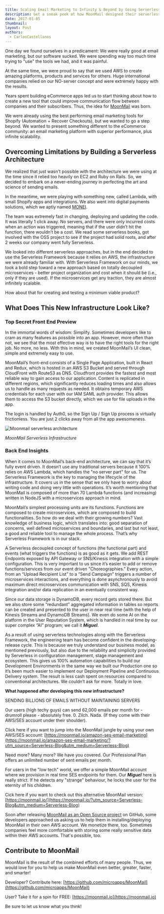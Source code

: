 ```yaml
---
title: Scaling Email Marketing to Infinity & Beyond by Going Serverless
description: Get a sneak peek at how MoonMail designed their serverless architecture for an infinitely scalable open source email marketing app in this guest post.
date: 2017-01-05
thumbnail: 
layout: Post
authors:
  - CarlosCastellanos
---
```


One day we found ourselves in a predicament: We were really good at email marketing, but our software sucked. We were spending way too much time trying to "use" the tools we had, and it was painful.

At the same time, we were proud to say that we used AWS to create amazing platforms, products and services for others. Huge international companies relied on our NO-server concept and were extremely happy with the results.

Years spent building eCommerce apps led us to start thinking about how to create a new tool that could improve communication flow between companies and their subscribers. Thus, the idea for [MoonMail](https://moonmail.io/?utm_source=Serverless-Blog&utm_medium=Serverless-Blog) was born.

We were already using the best performing email marketing tools for Shopify (Automation + Recover Checkouts), but we wanted to go a step beyond. We wanted to present something different to the eCommerce community: an email marketing platform with superior performance, plus infinite scalability.

## Overcoming Limitations by Building a Serverless Architecture

We realized that just wasn't possible with the architecture we were using at the time since it relied too heavily on EC2 and Ruby on Rails. So, we decided to embark on a never-ending journey in perfecting the art and science of sending emails.

In the meantime, we were playing with something new, called Lambda, with small Shopify apps and integrations. We also went into digital payments solutions, which we aptly named [MONEI](https://monei.net/?utm_source=Serverless-Blog&utm_medium=Serverless-Blog).

The team was extremely fast in changing, deploying and updating the code. It was literally 1 click away. No servers, and there were only incurred costs when an action was triggered, meaning that if the user didn’t hit the function, there wouldn’t be a cost. We read some serverless books, got involved with the OSS project to see if the project had solid roots, and after 2 weeks our company went fully Serverless.

We looked into different serverless approaches, but in the end decided to use the Serverless Framework because it relies on AWS, the infrastructure we were already familiar with. With Serverless Framework on our minds, we took a bold step toward a new approach based on totally decoupled microservices - better project organization and cost when it should be (i.e., only if they are used). If the microservices get any traction, they are almost infinitely scalable.

How about that for creating and testing a minimum viable product?

## What Does This New Infrastructure Look Like?

### Top Secret Front End Preview

In the immortal words of wisdom: Simplify. Sometimes developers like to cram as many features as possible into an app. However, more often than not, we see that the most effective way is to have the right tools for the right job. No more, no less. With this in mind, we created MoonMail’s UI clean, simple and extremely easy to use.

MoonMail’s front-end consists of a Single Page Application, built in React and Redux, which is hosted in an AWS S3 Bucket and served through CloudFront with Route53 as DNS. Cloudfront provides the fastest and most reliable way to gain access to our application. Content is replicated in different regions, which significantly reduces loading times and also allows us to handle as many requests as needed. It obtains temporary AWS credentials for each user with our IAM SAML auth provider. This allows them to access the S3 bucket directly, which we use for file uploads in the app.

The login is handled by Auth0, so the Sign Up / Sign Up process is virtually frictionless. You are just 2 clicks away from all the app awesomeness.

![Moonmail serverless architecture](https://camo.githubusercontent.com/af0f7857357ac2b5ef5512b1b34ca06f559c2f10/68747470733a2f2f63646e2e6d6963726f617070732e636f6d2f6173736574732f696d672f6d6d76322f6d6d76322d6172636869746563747572652e706e67)

*MoonMail Serverless Infrastructure*

### Back End Insights

When it comes to MoonMail’s back-end architecture, we can say that it’s fully event driven. It doesn’t use any traditional servers because it 100% relies on AWS Lambda, which handles the "no server part" for us. The Serverless Framework is the key to managing the lifecycle of the infrastructure. It covers us in the sense that we only have to worry about writing code and doing very little with operations. It’s worth mentioning that MoonMail is composed of more than 70 Lambda functions (and increasing) written in NodeJS with a microservices approach in mind.

MoonMail’s simplest processing units are its functions. Functions are composed to create microservices, which are composed to build functionalities. So how do we deal with their growing numbers? Vast knowledge of business logic, which translates into: good separation of concerns, well defined microservices and boundaries, and last but not least, a good and reliable tool to manage the whole process. That’s why Serverless Framework is in our stack.

A Serverless decoupled concept of functions (the functional part) and events (what triggers the functions) is as good as it gets. We add REST Endpoints exposed by API Gateway or SNS/Kinesis integration with a simple configuration. This is very important to us since it’s easier to add or remove functions/services from our event driven "Choreographies." Every action, from an “Upload Recipient List” to a “Send Campaign” triggers a number of microservices interactions, and everything is done asynchronously to avoid maximum direct microservices communication with SNS, SQS, Kinesis integration and/or data replication in an eventually consistent way.

Since our data storage is DynamoDB, every record gets stored there. But we also store some “redundant” aggregated information in tables so reports can be created and presented to the user in near real time (with the help of Kinesis Streams and DynamoDB Streams). We even do some AI on the platform in the User Reputation System, which is handled in real time by our super complex “AI” program; we call it **_Miguel_**.

As a result of using serverless technologies along with the Serverless Framework, the engineering team has become confident in the developing-release cycle. This is because we truly understand our business model, as mentioned previously, but also due to the reliability and simplicity provided by Serverless in configuration management, stage management and ecosystem. This gives us 100% automation capabilities to build our Development Environments in the same way we built our Production one so it’s been much easier to implement our Deployment Pipeline and Continuous Delivery system. The result is less cash spent on resources compared to conventional architectures. We couldn’t ask for more. Totally in love.

**What happened after developing this new infrastructure?**

SENDING BILLIONS OF EMAILS WITHOUT MAINTAINING SERVERS

Our users (high techy guys) can send 62,000 emails per month for - drumroll please - absolutely free. 0. Zilch. Nada. (If they come with their AWS/SES account under their shoulder).

Click here if you want to jump into the MoonMail jungle by using your own AWS/SES account: [https://moonmail.io/amazon-ses-email-marketing](https://moonmail.io/amazon-ses-email-marketing/?utm_source=Serverless-Blog&utm_medium=Serverless-Blog)

Need more? Many more? We have you covered. Our Professional Plan offers an unlimited number of sent emails per month.

For users in the "low tech" world, we offer a simple MoonMail account where we provision in real time SES endpoints for them. Our **_Miguel_** here is really strict. If he detects any "strange" behaviour, he locks the user for the eternity of his children.

Cick here if you want to check out this alternative MoonMail version: [https://moonmail.io/](https://moonmail.io/?utm_source=Serverless-Blog&utm_medium=Serverless-Blog)

Soon after releasing [MoonMail as an Open Source project](https://github.com/microapps/MoonMail) on GitHub, some developers approached us asking us to help them in installing/deploying MoonMail in their own AWS account. We monetize there, too. Sometimes companies feel more comfortable with storing some really sensitive data within their AWS accounts. That's possible, too.

## Contribute to MoonMail

MoonMail is the result of the combined efforts of many people. Thus, we would love for you to help us make MoonMail even better, greater, faster, and smarter!

Developer? Contribute here: [https://github.com/microapps/MoonMail](https://github.com/microapps/MoonMail)

User? Take it for a spin for FREE: [https://moonmail.io](https://moonmail.io)

Be sure to let us know what you think!
